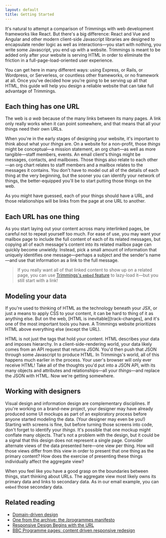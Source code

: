 ```yaml
---
layout: default
title: Getting Started
---
```

It's natural to attempt a comparison of Trimmings with web development frameworks like React. But there's a big difference: React and Vue and Angular and other modern client-side Javascript libraries are designed to encapsulate render logic as well as interactions—you start with nothing, you write some Javascript, you end up with a website. Trimmings is meant to be added only after your website is serving HTML in order to eliminate the friction in a full-page-load-oriented user experience.

You can get here in many different ways: using Express, or Rails, or Wordpress, or Serverless, or countless other frameworks, or no framework at all. Once you've decided how you're going to be serving up all that HTML, this guide will help you design a reliable website that can take full advantage of Trimmings.

## Each thing has one URL

The web is _a web_ because of the many links between its many pages. A link only really works when it can point somewhere, and that means that all your things need their own URLs.

When you're in the early stages of designing your website, it's important to think about what your _things_ are. On a website for a non-profit, those _things_ might be conceptual—a mission statement, an org chart—as well as more tangible—staff members, events. An email client's things might be messages, contacts, and mailboxes. Those things also relate to each other—an org chart relates to staff members and a mailbox relates to the messages it contains. You don't have to model out all of the details of each thing at the very beginning, but the sooner you can identify your network of things, the better-equipped you'll be to start putting those things on the web.

As you might have guessed, each of your things should have a URL, and those relationships will be links from the page at one URL to another.

## Each URL has one thing

As you start laying out your content across many interlinked pages, be careful not to repeat yourself too much. For ease of use, you may want your mailbox page to include the full content of each of its related messages, but copying all of each message's content into its related mailbox page can quickly become unwieldy. Instead, pick a small amount of information that uniquely identifies one message—perhaps a subject and the sender's name—and use that information as a link to the full message.

> If you really want all of that linked content to show up on a related page, you can use [Trimmings's `embed` feature](/features/embed) to lazy-load it—but you still start with a link!

## Modeling your data

If you're used to thinking of HTML as the technology beneath your JSX, or just a means to apply CSS to your content, it can be hard to thing of it as anything else. But on the web, [HTML is inevitable][track-changes], and it's one of the most important tools you have. A Trimmings website prioritizes HTML above everything else (except the URL).

HTML is not just the tags that hold your content. HTML describes your data and imposes hierarchy. In a client-side-rendering world, your data likely comes from an API request that returns JSON. You'd then push that JSON through some Javascript to produce HTML. In Trimmings's world, all of this happens much earlier in the process. Your user's browser will only ever receive HTML! Take all of the thoughts you'd put into a JSON API, with its many objects and attributes and relationships—all your _things_—and replace the JSON with HTML. Now we're getting somewhere.

## Working with designers

Visual design and information design are complementary disciplines. If you're working on a brand-new project, your designer may have already produced some UI mockups as part of an exploratory process before anyone started modeling the data. (Your designer may even be you!) Starting with screens is fine, but before turning those screens into code, don't forget to identify your _things_. It's possible that one mockup might conflate many objects. That's not a problem with the design, but it could be a signal that this design does not represent a single page. Consider alternate views of the data presented here—one view per thing. How will those views differ from this view in order to present that one thing as the primary content? How does the exercise of presenting these things individually affect the aggregate view?

When you feel like you have a good grasp on the boundaries between things, start thinking about URLs. The aggregate view most likely owns its primary data and links to secondary data. As in our email example, you can `embed` those secondary data.

## Related reading

- [Domain-driven design](https://en.wikipedia.org/wiki/Domain-driven_design)
- [One from the archive: the /programmes manifesto](http://smethur.st/posts/64839140)
- [Responsive Design Begins with the URL](https://www.smashingmagazine.com/2014/05/responsive-design-begins-with-the-url/)
- [BBC Programme pages: content driven responsive redesign](https://www.bbc.co.uk/blogs/internet/entries/5c236ed9-5895-366b-8f26-f46961274b04)
